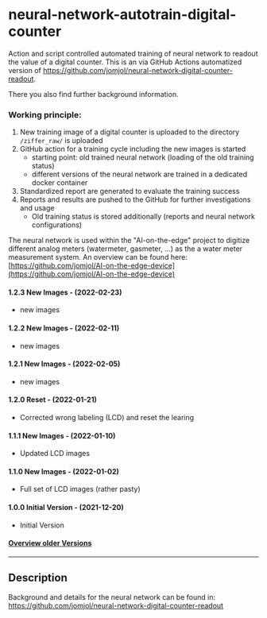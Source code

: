 # neural-network-autotrain-digital-counter
Action and script controlled automated training of neural network to readout the value of a digital counter. This is an via GitHub Actions automatized version of https://github.com/jomjol/neural-network-digital-counter-readout.

There you also find further background information.

### Working principle:

1) New training image of a digital counter is uploaded to the directory `/ziffer_raw/` is uploaded
2) GitHub action for a training cycle including the new images is started
   * starting point: old trained neural  network (loading of the old training status)
   * different versions of the neural network are trained in a dedicated docker container
3) Standardized report are generated to evaluate the training success
4) Reports and results are pushed to the GitHub for further investigations and usage
   * Old training status is stored additionally (reports and neural network configurations)



The neural network is used within the "AI-on-the-edge" project to digitize different analog meters (watermeter, gasmeter, ...) as the a water meter measurement system. An overview can be found here: [https://github.com/jomjol/AI-on-the-edge-device](https://github.com/jomjol/AI-on-the-edge-device)



#### 1.2.3 New Images - (2022-02-23)

* new images

#### 1.2.2 New Images - (2022-02-11)

* new images

#### 1.2.1 New Images - (2022-02-05)

* new images

#### 1.2.0 Reset - (2022-01-21)

* Corrected wrong labeling (LCD) and reset the learing

#### 1.1.1 New Images - (2022-01-10)

* Updated LCD images

#### 1.1.0 New Images - (2022-01-02)

* Full set of LCD images (rather pasty)

#### 1.0.0 Initial Version - (2021-12-20)

* Initial Version


#### [Overview older Versions](Versions.md)





_______

## Description

Background and details for the neural network can be found in: https://github.com/jomjol/neural-network-digital-counter-readout

